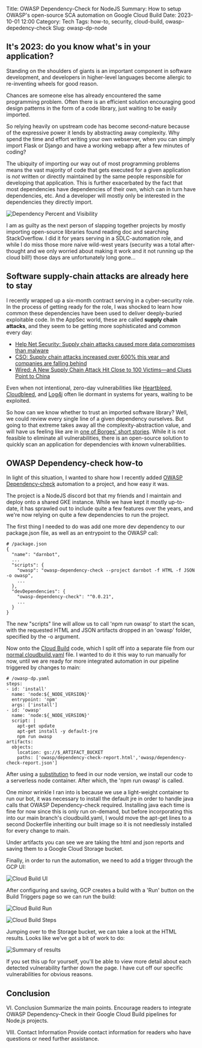 Title: OWASP Dependency-Check for NodeJS
Summary: How to setup OWASP's open-source SCA automation on Google Cloud Build
Date: 2023-10-01 12:00
Category: Tech
Tags: how-to, security, cloud-build, owasp-depedency-check
Slug: owasp-dp-node

## It's 2023: do you know what's in your application?

Standing on the shoulders of giants is an important component in 
software development, 
and developers in higher-level languages become allergic to re-inventing wheels
for good reason. 
  
Chances are someone else has already encountered the same programming problem. 
Often there is an efficient solution encouraging good 
design patterns in the form of a code library, 
just waiting to be easily imported.

So relying heavily on upstream code has become second-nature because of the 
expressive power it lends by abstracting away complexity. 
Why spend the time and effort writing your own webserver, when you can simply
import Flask or Django and have a working webapp after a few minutes of coding?

The ubiquity of importing our way out of most programming problems means the 
vast majority 
of code that gets executed for a given application is *not* written 
or directly maintained by the same people responsible for developing that 
application. 
This is further exacerbated by the fact that most
dependencies have dependencies of their own, which can in turn have dependencies,
etc.
And a developer will mostly only be interested in the dependencies they 
directly import.

![Dependency Percent and Visibility](/images/posts/owasp-dp-node/dependencies.png)
  
I am as guilty as the next person of slapping together projects by mostly
importing open-source libraries found reading doc and searching StackOverflow.
I did it for years serving in a SDLC-automation role, and while I do miss
those more naive wild-west years (security was a total after-thought 
and we only worried about making it work and it not running up the cloud bill!)
those days are unfortunately long gone...

## Software supply-chain attacks are already here to stay

I recently wrapped up a six-month contract serving in a cyber-security role.
In the process of getting ready for the role, I was shocked to learn how common 
these dependencies have been used to deliver deeply-buried exploitable code.
In the AppSec world, these are called **supply chain attacks**, and they seem
to be getting more sophisticated and common every day:

* [Help Net Security: Supply chain attacks caused more data compromises than malware](https://www.helpnetsecurity.com/2023/01/26/data-compromises-2022/)
* [CSO: Supply chain attacks increased over 600% this year and companies are falling behind](https://www.csoonline.com/article/573925/supply-chain-attacks-increased-over-600-this-year-and-companies-are-falling-behind.html)
* [Wired: A New Supply Chain Attack Hit Close to 100 Victims—and Clues Point to China](https://www.wired.com/story/carderbee-china-hong-kong-supply-chain-attack/)

Even when not intentional, zero-day vulnerabilities like 
[Heartbleed](https://en.wikipedia.org/wiki/Heartbleed), 
[Cloudbleed](https://en.wikipedia.org/wiki/Cloudbleed),
and [Log4j](https://en.wikipedia.org/wiki/Log4Shell) often lie dormant
in systems for years, waiting to be exploited.

So how can we know whether to trust an imported software library?
Well, we could review every single line of a given dependency ourselves.
But going to that extreme takes away all the complexity-abstraction value,
and will have us feeling like are in 
[one of Borges' short stories](https://en.wikipedia.org/wiki/On_Exactitude_in_Science).
While it is not feasible to eliminate all vulnerabilities, there is an 
open-source solution to quickly scan an application for dependencies with 
*known* vulnerabilities.

## OWASP Dependency-check how-to

In light of this situation, 
I wanted to share how I recently added 
[OWASP Dependency-check](https://owasp.org/www-project-dependency-check/) 
automation to a project, and how easy it was.

The project is a NodeJS discord bot that my friends and I maintain and deploy 
onto a shared GKE instance.
While we have kept it mostly up-to-date,
it has sprawled out to include quite a few features over the years,
and we're now relying on quite a few dependencies to run the project.

The first thing I needed to do was add one more dev dependency to our 
package.json file, as well as an entrypoint to the OWASP call:

```
# /package.json
{
  "name": "darnbot",
  ...
  "scripts": {
    "owasp": "owasp-dependency-check --project darnbot -f HTML -f JSON -o owasp",
    ...
  },
  "devDependencies": {
    "owasp-dependency-check": "^0.0.21",
    ...
  }
}
```

The new "scripts" line will allow us to call 'npm run owasp' to start the scan,
with the requested HTML and JSON artifacts dropped in an 'owasp' folder, 
specified by the -o argument.

Now onto the [Cloud Build](https://cloud.google.com/build?hl=en) code, which I
split off into a separate file from our [normal cloudbuild.yaml](https://cloud.google.com/build/docs/configuring-builds/create-basic-configuration#yaml) file.
I wanted to do it this way to run manually for now, until we are ready for
more integrated automation in our pipeline triggered by changes to main:

```
# /owasp-dp.yaml
steps:
- id: 'install'
  name: 'node:${_NODE_VERSION}'
  entrypoint: 'npm'
  args: ['install']
- id: 'owasp'
  name: 'node:${_NODE_VERSION}'
  script: |
    apt-get update
    apt-get install -y default-jre
    npm run owasp
artifacts:
  objects:
    location: gs://$_ARTIFACT_BUCKET
    paths: ['owasp/dependency-check-report.html','owasp/dependency-check-report.json']
```

After using a [substitution](https://cloud.google.com/build/docs/configuring-builds/substitute-variable-values)
to feed in our node version, we install our code to a serverless node container.
After which, the 'npm run owasp' is called.

One minor wrinkle I ran into is because we use a light-weight container 
to run our bot, it was necessary to install the default jre in order to handle 
java calls that OWASP Dependency-check required.
Installing java each time is fine for now since this is only run on-demand,
but before incorporating this into our main branch's cloudbuild.yaml,
I would move the apt-get lines to a second Dockerfile inheriting our
built image so it is not needlessly installed for every change to main.

Under artifacts you can see we are taking the html and json reports and
saving them to a Google Cloud Storage bucket.

Finally, in order to run the automation, we need to add a trigger through the
GCP UI:

![Cloud Build UI](/images/posts/owasp-dp-node/cloud-build.png)

After configuring and saving, GCP creates a build with a 'Run' button on the
Build Triggers page so we can run the build:

![Cloud Build Run](/images/posts/owasp-dp-node/cloud-build-run.png)

![Cloud Build Steps](/images/posts/owasp-dp-node/cloud-build-steps.png)

Jumping over to the Storage bucket, we can take a look at the HTML results.
Looks like we've got a bit of work to do:

![Summary of results](/images/posts/owasp-dp-node/owasp-results.png)

If you set this up for yourself, you'll be able to view more detail
about each detected vulnerability farther down the page.
I have cut off our specific vulnerabilities for obvious reasons.

## Conclusion

VI. Conclusion
Summarize the main points.
Encourage readers to integrate OWASP Dependency-Check in their Google Cloud Build pipelines for Node.js projects.

VIII. Contact Information
Provide contact information for readers who have questions or need further assistance.
